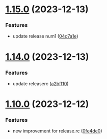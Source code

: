 # [1.15.0](https://github.com/SoufianeSaadouni/demo-project/compare/v1.14.0...v1.15.0) (2023-12-13)


### Features

* update release num1 ([04d7a1e](https://github.com/SoufianeSaadouni/demo-project/commit/04d7a1eb6f8e7008b108d8bc725a1970700b7b89))

# [1.14.0](https://github.com/SoufianeSaadouni/demo-project/compare/v1.13.0...v1.14.0) (2023-12-13)


### Features

* update releaserc ([a2bff10](https://github.com/SoufianeSaadouni/demo-project/commit/a2bff101e3b9fee2a4483d4472f7f45e676d1f68))

# [1.10.0](https://github.com/SoufianeSaadouni/demo-project/compare/v1.9.0...v1.10.0) (2023-12-12)


### Features

* new improvement for release.rc ([0fe4de0](https://github.com/SoufianeSaadouni/demo-project/commit/0fe4de0ea5b3eacd2a2df087055da2b70577d4ff))
